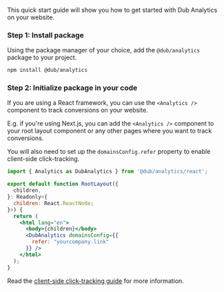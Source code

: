 This quick start guide will show you how to get started with Dub Analytics on your website.

### Step 1: Install package

Using the package manager of your choice, add the `@dub/analytics` package to your project.

```bash
npm install @dub/analytics
```

### Step 2: Initialize package in your code

If you are using a React framework, you can use the `<Analytics />` component to track conversions on your website.

E.g. if you're using Next.js, you can add the `<Analytics />` component to your root layout component or any other pages where you want to track conversions.

You will also need to set up the `domainsConfig.refer` property to enable client-side click-tracking.

```jsx
import { Analytics as DubAnalytics } from '@dub/analytics/react';

export default function RootLayout({
  children,
}: Readonly<{
  children: React.ReactNode;
}>) {
  return (
    <html lang="en">
      <body>{children}</body>
      <DubAnalytics domainsConfig={{
        refer: "yourcompany.link"
      }} />
    </html>
  );
}
```

Read the [client-side click-tracking guide](https://dub.co/docs/sdks/client-side/features/client-side-click-tracking) for more information.
